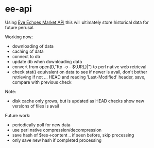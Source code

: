 # ee-api

Using [Eve Echoes Market API](https://eve-echoes-market.com/api) this will
ultimately store historical data for future perusal.

Working now:
 - downloading of data
 - caching of data
 - connect to db
 - update db when downloading data
 - convert from open(D,"ftp -o - ${URL}|") to perl native web retrieval
 - check stat() equivalent on data to see if newer is avail, don't bother retrieving if not
   ... HEAD and reading 'Last-Modified' header, save, compare with previous check

Note:
 - disk cache only grows, but is updated as HEAD checks show new versions of files is avail

Future work:
 - periodically poll for new data
 - use perl native compression/decompression
 - save hash of $res->content .. if seen before, skip processing
 - only save new hash if completed processing
